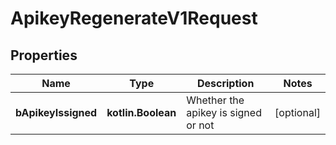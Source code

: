 
# ApikeyRegenerateV1Request

## Properties
| Name | Type | Description | Notes |
| ------------ | ------------- | ------------- | ------------- |
| **bApikeyIssigned** | **kotlin.Boolean** | Whether the apikey is signed or not |  [optional] |



